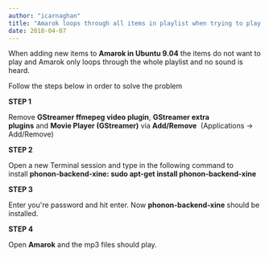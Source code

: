 ```yaml
---
author: "icarnaghan"
title: "Amarok loops through all items in playlist when trying to play mp3's using Ubuntu 9.04"
date: 2018-04-07
---
```


When adding new items to **Amarok in Ubuntu 9.04** the items do not want to play and Amarok only loops through the whole playlist and no sound is heard.

Follow the steps below in order to solve the problem

**STEP 1**

Remove **GStreamer ffmepeg video plugin**, **GStreamer extra plugins** and **Movie Player (GStreamer)** via **Add/Remove**  (Applications ->  Add/Remove)

**STEP 2**

Open a new Terminal session and type in the following command to install **phonon-backend-xine: sudo apt-get install phonon-backend-xine**

**STEP 3**

Enter you're password and hit enter. Now **phonon-backend-xine** should be installed.

**STEP 4**

Open **Amarok** and the mp3 files should play.
